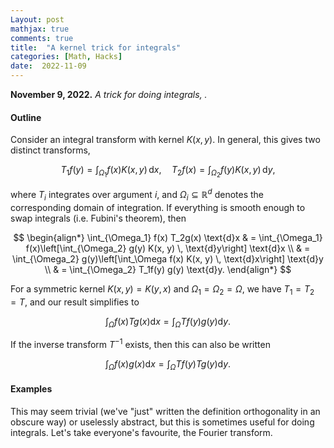 ```yaml
---
Layout: post
mathjax: true
comments: true
title:  "A kernel trick for integrals"
categories: [Math, Hacks]
date:  2022-11-09
---
```


**November 9, 2022.** *A trick for doing integrals, .*

#### Outline

Consider an integral transform with kernel $K(x, y)$.
In general, this gives two distinct transforms,

$$
T_1f(y) = \int_{\Omega_1} f(x) K(x, y) \, \text{d}x, \quad T_2f(x) = \int_{\Omega_2} f(y) K(x, y) \, \text{d}y,
$$

where $T_i$ integrates over argument $i$, and $\Omega_i \subseteq \mathbb{R}^d$ denotes the
corresponding domain of integration.
If everything is smooth enough to swap integrals (i.e. Fubini's theorem), then

$$
\begin{align*}
\int_{\Omega_1} f(x) T_2g(x) \text{d}x & = \int_{\Omega_1}
f(x)\left[\int_{\Omega_2} g(y) K(x, y) \, \text{d}y\right] \text{d}x \\
& = \int_{\Omega_2}
g(y)\left[\int_\Omega f(x) K(x, y) \, \text{d}x\right] \text{d}y \\
& = \int_{\Omega_2} T_1f(y) g(y) \text{d}y.
\end{align*}
$$

For a symmetric kernel $K(x, y) = K(y, x)$ and $\Omega_1 = \Omega_2
= \Omega$, we have $T_1 = T_2 = T$, and our result simplifies to

$$
\int_{\Omega} f(x) Tg(x) \text{d}x = \int_{\Omega} Tf(y) g(y) \text{d}y.
$$

If the inverse transform $T^{-1}$ exists, then this can also be written

$$
\int_{\Omega} f(x) g(x) \text{d}x = \int_{\Omega} Tf(y) Tg(y) \text{d}y.
$$

#### Examples

This may seem trivial (we've "just" written the definition orthogonality in an obscure way)
or uselessly abstract, but this is sometimes useful for doing integrals.
Let's take everyone's favourite, the Fourier transform.
